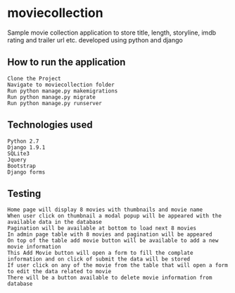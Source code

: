 # moviecollection
Sample movie collection application to store title, length, storyline, imdb rating and trailer url etc. developed using python and django

## How to run the application
```
Clone the Project
Navigate to moviecollection folder
Run python manage.py makemigrations
Run python manage.py migrate
Run python manage.py runserver
```

## Technologies used
```
Python 2.7
Django 1.9.1
SQLite3
Jquery
Bootstrap
Django forms
```

## Testing
```
Home page will display 8 movies with thumbnails and movie name
When user click on thumbnail a modal popup will be appeared with the available data in the database
Pagination will be available at bottom to load next 8 movies
In admin page table with 8 movies and pagination will be appeared
On top of the table add movie button will be available to add a new movie information
This Add Movie button will open a form to fill the complate information and on click of submit the data will be stored
If user click on any of the movie from the table that will open a form to edit the data related to movie
There will be a button available to delete movie information from database
```